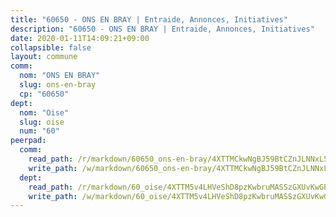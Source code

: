 ```yaml
---
title: "60650 - ONS EN BRAY | Entraide, Annonces, Initiatives"
description: "60650 - ONS EN BRAY | Entraide, Annonces, Initiatives"
date: 2020-01-11T14:09:21+09:00
collapsible: false
layout: commune
comm:
  nom: "ONS EN BRAY"
  slug: ons-en-bray
  cp: "60650"
dept:
  nom: "Oise"
  slug: oise
  num: "60"
peerpad:
  comm:
    read_path: /r/markdown/60650_ons-en-bray/4XTTMCkwNgBJ59BtCZnJLNNxL5FZWhSV4GsqKoCicRq17mYKq
    write_path: /w/markdown/60650_ons-en-bray/4XTTMCkwNgBJ59BtCZnJLNNxL5FZWhSV4GsqKoCicRq17mYKq-K3TgTdfkti1zZUXskUpyYYc5LGGAAu8iugg3xSX9UnRiZ7KmSxopj5bdfdZG5MDUEYVPtNu4K6tj9ANjf2HD3pJV38Aqn2AW4L33MGnZWWSaWoxpHCcJXSQxSczaEjybUANAB4sZ
  dept:
    read_path: /r/markdown/60_oise/4XTTM5v4LHVeShD8pzKwbruMASSzGXUvKwGPyPNR6Aq6aruGY
    write_path: /w/markdown/60_oise/4XTTM5v4LHVeShD8pzKwbruMASSzGXUvKwGPyPNR6Aq6aruGY-K3TgTfEPmBuMGxs3WizC7aafmuSUvuvwsE7nM986pS4fEczEhokrfL1mXNtU722XatpEcDhfhLf5xd24JkCKBD4DcQHeF5CYjEkAVzDN3PuQerZfYGZ5zy2XFcJNh2Z1pYjLoQTn
---
```


